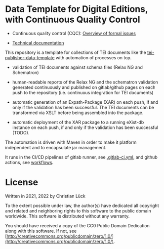 # Data Template for Digital Editions, with Continuous Quality Control

- Continuous quality control (CQC): [Overview of formal
  issues](https://scdh.github.io/edition-data-template-cx/)

- [Technical documentation](resources/README.md)


This repository is a template for collections of TEI documents like
the
[tei-publisher-data-template](https://github.com/eeditiones/tei-publisher-data-template)
with automation of processes on top.

- validation of TEI documents against schema files (Relax NG and
  Schematron)

- human-readable reports of the Relax NG and the schematron validation
  generated continuously and published on gitlab/github pages on each
  push to the repository (i.e. continuous integration for TEI
  documents)

- automatic generation of an Expath-Package (XAR) on each push, if and
  only if the validation has been successful. The TEI documents can be
  transformed via XSLT before being assembled into the package.

- automatic deployment of the XAR package to a running eXist-db
  instance on each push, if and only if the validation has been
  successful (TODO).
  
The automation is driven with Maven in order to make it platform
independent and to encapsulate jar management.

It runs in the CI/CD pipelines of gitlab runner, see
[.gitlab-ci.yml](.gitlab-ci.yml), and github actions, see
[workflows](.github/workflows/gh-pages.yml).


# License

Written in 2021, 2022 by Christian Lück

To the extent possible under law, the author(s) have dedicated all
copyright and related and neighboring rights to this software to the
public domain worldwide. This software is distributed without any
warranty.

You should have received a copy of the CC0 Public Domain Dedication
along with this software. If not, see
[http://creativecommons.org/publicdomain/zero/1.0/](http://creativecommons.org/publicdomain/zero/1.0/).
